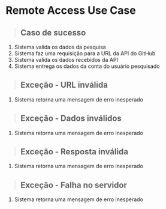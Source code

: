 # Remote Access Use Case

> ## Caso de sucesso

1. Sistema valida os dados da pesquisa
2. Sistema faz uma requisição para a URL da API do GitHub
3. Sistema valida os dados recebidos da API
4. Sistema entrega os dados da conta do usuário pesquisado

> ## Exceção - URL inválida

1. Sistema retorna uma mensagem de erro inesperado

> ## Exceção - Dados inválidos

1. Sistema retorna uma mensagem de erro inesperado

> ## Exceção - Resposta inválida

1. Sistema retorna uma mensagem de erro inesperado

> ## Exceção - Falha no servidor

1. Sistema retorna uma mensagem de erro inesperado
